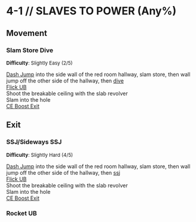 # 4-1 // SLAVES TO POWER (Any%)


## Movement

### Slam Store Dive
<font size="2">
    <b>Difficulty</b>: Slightly Easy (2/5)
</font>

[Dash Jump](/speedrun-tech.md#dash-jump) into the side wall of the red room hallway, slam store, then wall jump off the other side of the hallway, then [dive](/speedrun-tech.md#dives) <br/>
[Flick UB](/speedrun-tech.md#flick-ub) <br/>
Shoot the breakable ceiling with the slab revolver <br/>
Slam into the hole <br/>
[CE Boost Exit](/speedrun-tech.md#ce-boost-exit) 

## Exit

### SSJ/Sideways SSJ
<font size="2">
    <b>Difficulty</b>: Slightly Hard (4/5)
</font>

[Dash Jump](/speedrun-tech.md#dash-jump) into the side wall of the red room hallway, slam store, then wall jump off the other side of the hallway, then [ssj](/speedrun-tech.md#ssj-super-slide-jump) <br/>
[Flick UB](/speedrun-tech.md#flick-ub) <br/>
Shoot the breakable ceiling with the slab revolver <br/>
Slam into the hole <br/>
[CE Boost Exit](/speedrun-tech.md#ce-boost-exit)

### Rocket UB
<!-- includes both with 2 rockets, and rocket + core -->